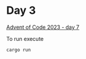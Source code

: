 # Day 3

[Advent of Code 2023 - day 7](https://adventofcode.com/2023/day/7)

To run execute

```
cargo run
```
